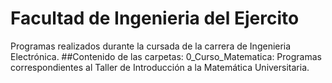 # Facultad de Ingenieria del Ejercito
Programas realizados durante la cursada de la carrera de Ingenieria Electrónica.
##Contenido de las carpetas:
0_Curso_Matematica: Programas correspondientes al Taller de Introducción a la Matemática Universitaria.
